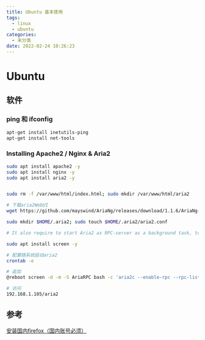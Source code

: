 ```yaml
---
title: Ubuntu 基本使用
tags:
  - linux
  - ubuntu
categories:
  - 未分类
date: 2022-02-24 10:26:23
---
```




# Ubuntu



## 软件

### ping 和 ifconfig

```bash
apt-get install inetutils-ping
apt-get install net-tools
```



### Installing Apache2 / Nginx & Aria2



```bash
sudo apt install apache2 -y
sudo apt install nginx -y
sudo apt install aria2 -y


sudo rm -f /var/www/html/index.html; sudo mkdir /var/www/html/aria2

# 下载aria2WebUI
wget https://github.com/mayswind/AriaNg/releases/download/1.1.6/AriaNg-1.1.6-AllInOne.zip; sudo unzip AriaNg*.zip -d /var/www/html/aria2

sudo mkdir $HOME/.aria2; sudo touch $HOME/.aria2/aria2.conf

# It also require to start Aria2 as RPC-server as a background task, to do that you can use “screen” and “crontab“. You can install “screen” by executing:

sudo apt install screen -y

# 配置随系统启动aria2
crontab -e

# 追加
@reboot screen -d -m -S AriaRPC bash -c 'aria2c --enable-rpc --rpc-listen-all --rpc-allow-origin-all=true'

# 访问
192.168.1.105/aria2

```





## 参考

[安装国内firefox（国内账号必须）](http://www.cache.one/read/12550820)





